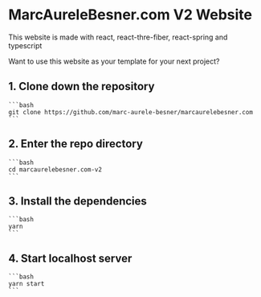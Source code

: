 # MarcAureleBesner.com V2 Website

This website is made with react, react-thre-fiber, react-spring and typescript

Want to use this website as your template for your next project?

## 1. Clone down the repository

    ```bash
    git clone https://github.com/marc-aurele-besner/marcaurelebesner.com
    ```

## 2. Enter the repo directory

    ```bash
    cd marcaurelebesner.com-v2
    ```

## 3. Install the dependencies

    ```bash
    yarn
    ```

## 4. Start localhost server

    ```bash
    yarn start
    ```